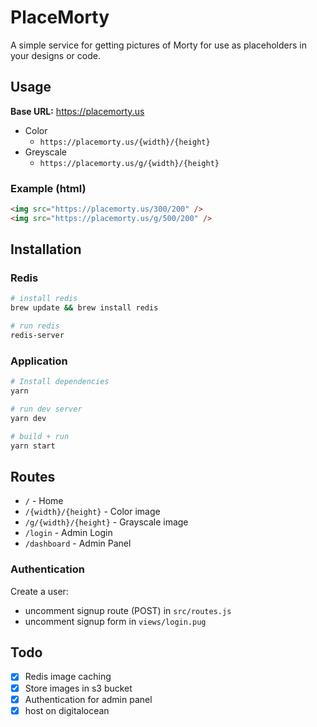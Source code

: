 # PlaceMorty
A simple service for getting pictures of Morty for use as placeholders in your designs or code.

## Usage
__Base URL:__ https://placemorty.us
* Color
  * `https://placemorty.us/{width}/{height}`
* Greyscale
  * `https://placemorty.us/g/{width}/{height}`

### Example (html)
```html
<img src="https://placemorty.us/300/200" />
<img src="https://placemorty.us/g/500/200" />
```

## Installation

### Redis
```bash
# install redis
brew update && brew install redis

# run redis
redis-server
```

### Application
```bash
# Install dependencies
yarn

# run dev server
yarn dev

# build + run
yarn start
```
## Routes
- `/` - Home
- `/{width}/{height}` - Color image
- `/g/{width}/{height}` - Grayscale image
- `/login` - Admin Login
- `/dashboard` - Admin Panel

### Authentication
Create a user:
- uncomment signup route (POST) in `src/routes.js`
- uncomment signup form in `views/login.pug`

## Todo
- [x] Redis image caching
- [x] Store images in s3 bucket
- [x] Authentication for admin panel
- [x] host on digitalocean

